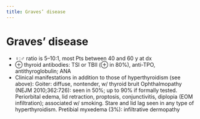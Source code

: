 ```yaml
---
title: Graves’ disease
---
```

# Graves’ disease


* ♀:♂ ratio is 5–10:1, most Pts between 40 and 60 y at dx
* ⊕ thyroid antibodies: TSI or TBII (⊕ in 80%), anti-TPO, antithyroglobulin; ANA
* Clinical manifestations in addition to those of hyperthyroidism (see above):
Goiter: diffuse, nontender, w/ thyroid bruit
Ophthalmopathy (NEJM 2010;362:726): seen in 50%; up to 90% if formally tested. Periorbital edema, lid retraction, proptosis, conjunctivitis, diplopia (EOM infiltration); associated w/ smoking. Stare and lid lag seen in any type of hyperthyroidism.
Pretibial myxedema (3%): infiltrative dermopathy
